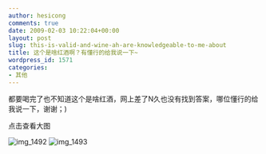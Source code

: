 ```yaml
---
author: hesicong
comments: true
date: 2009-02-03 10:22:04+00:00
layout: post
slug: this-is-valid-and-wine-ah-are-knowledgeable-to-me-about
title: 这个是啥红酒啊？有懂行的给我说一下~
wordpress_id: 1571
categories:
- 其他
---
```


都要喝完了也不知道这个是啥红酒，网上差了N久也没有找到答案，哪位懂行的给我说一下，谢谢；)

点击查看大图

![img_1492](/images/2009/02/img_1492-200x300.jpg) ![img_1493](/images/2009/02/img_1493-200x300.jpg)

